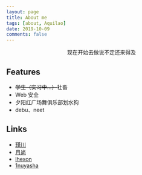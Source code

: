 ```yaml
---
layout: page
title: About me
tags: [about, Aquilao]
date: 2019-10-09
comments: false
---
```


<center>现在开始去做说不定还来得及</center>

## Features
* ~~学生（实习中...）~~社畜
* Web 安全
* 夕阳红广场舞俱乐部划水狗
* debu、neet

## Links
- [瑾川](https://fakehydra.github.io/)
- [月尚](http://www.youif.cn/)
- [lhexon](https://ihexon.github.io/)
- [1nuyasha](http://39.108.223.102/wordpress)
